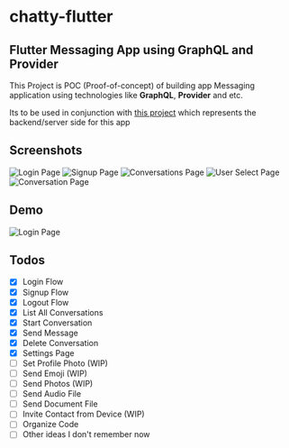 # chatty-flutter
## Flutter Messaging App using GraphQL and Provider

This Project is POC (Proof-of-concept) of building app Messaging application using technologies like **GraphQL**, **Provider** and etc.

Its to be used in conjunction with [this project](https://github.com/echonox/chatty-nodejs) which represents the backend/server side for this app


## Screenshots

![Login Page](screenshots/login.png)
![Signup Page](screenshots/signup.png)
![Conversations Page](screenshots/conversations.png)
![User Select Page](screenshots/user-select.png)
![Conversation Page](screenshots/conversation.png)

## Demo
![Login Page](screenshots/demo.mov.gif)


## Todos
* [x] Login Flow
* [x] Signup Flow
* [x] Logout Flow
* [x] List All Conversations
* [x] Start Conversation
* [x] Send Message
* [x] Delete Conversation
* [x] Settings Page
* [ ] Set Profile Photo (WIP)
* [ ] Send Emoji (WIP)
* [ ] Send Photos (WIP)
* [ ] Send Audio File
* [ ] Send Document File
* [ ] Invite Contact from Device (WIP)
* [ ] Organize Code
* [ ] Other ideas I don't remember now